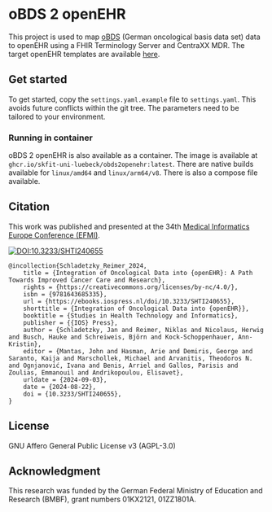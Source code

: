 # oBDS 2 openEHR

This project is used to map [oBDS](https://www.basisdatensatz.de/basisdatensatz) (German oncological basis data set) data to openEHR using a FHIR Terminology Server and CentraXX MDR. The target openEHR templates are available [here](https://ckm.highmed.org/ckm/projects/1246.152.61).

## Get started

To get started, copy the `settings.yaml.example` file to `settings.yaml`. This avoids future conflicts within the git tree. The parameters need to be tailored to your environment.

### Running in container

oBDS 2 openEHR is also available as a container. The image is available at `ghcr.io/skfit-uni-luebeck/obds2openehr:latest`. There are native builds available for `linux/amd64` and `linux/arm64/v8`.
There is also a compose file available.

## Citation

This work was published and presented at the 34th [Medical Informatics Europe Conference (EFMI)](https://efmi.org/2023/12/16/34th-medical-informatics-europe-conference-mie2024-athens-greece-25-to-29-august-2024/).

[![DOI:10.3233/SHTI240655](https://img.shields.io/badge/DOI-10.3233%2FSHTI240655-brightgreen.svg)](http://dx.doi.org/10.3233/SHTI240655)

```
@incollection{Schladetzky_Reimer_2024,
	title = {Integration of Oncological Data into {openEHR}: A Path Towards Improved Cancer Care and Research},
	rights = {https://creativecommons.org/licenses/by-nc/4.0/},
	isbn = {9781643685335},
	url = {https://ebooks.iospress.nl/doi/10.3233/SHTI240655},
	shorttitle = {Integration of Oncological Data into {openEHR}},
	booktitle = {Studies in Health Technology and Informatics},
	publisher = {{IOS} Press},
	author = {Schladetzky, Jan and Reimer, Niklas and Nicolaus, Herwig and Busch, Hauke and Schreiweis, Björn and Kock-Schoppenhauer, Ann-Kristin},
	editor = {Mantas, John and Hasman, Arie and Demiris, George and Saranto, Kaija and Marschollek, Michael and Arvanitis, Theodoros N. and Ognjanović, Ivana and Benis, Arriel and Gallos, Parisis and Zoulias, Emmanouil and Andrikopoulou, Elisavet},
	urldate = {2024-09-03},
	date = {2024-08-22},
	doi = {10.3233/SHTI240655},
}
```

## License

GNU Affero General Public License v3 (AGPL-3.0)

## Acknowledgment

This research was funded by the German Federal Ministry of Education and Research (BMBF), grant numbers 01KX2121, 01ZZ1801A.